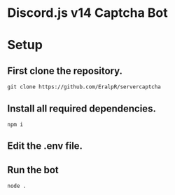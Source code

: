 # Discord.js v14 Captcha Bot

# Setup
## First clone the repository.
```
git clone https://github.com/EralpR/servercaptcha
```
## Install all required dependencies.
```
npm i
```
## Edit the .env file.
## Run the bot
```
node .
```

